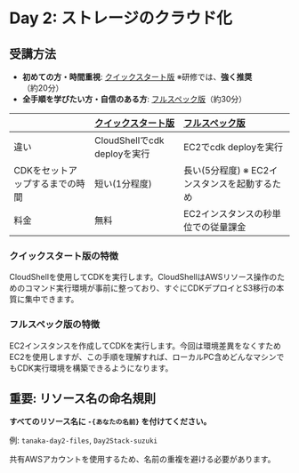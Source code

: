 # Day 2: ストレージのクラウド化

## 受講方法

- **初めての方・時間重視**: [クイックスタート版](./quick.md) ※研修では、**強く推奨**（約20分）
- **全手順を学びたい方・自信のある方**: [フルスペック版](./full.md)（約30分）

||[クイックスタート版](./quick.md)|[フルスペック版](./full.md)|
|:---|:---|:---|
|違い|CloudShellでcdk deployを実行|EC2でcdk deployを実行|
|CDKをセットアップするまでの時間|短い(1分程度)|長い(5分程度) ※ EC2インスタンスを起動するため|
|料金|無料|EC2インスタンスの秒単位での従量課金|

### クイックスタート版の特徴

CloudShellを使用してCDKを実行します。CloudShellはAWSリソース操作のためのコマンド実行環境が事前に整っており、すぐにCDKデプロイとS3移行の本質に集中できます。

### フルスペック版の特徴

EC2インスタンスを作成してCDKを実行します。今回は環境差異をなくすためEC2を使用しますが、この手順を理解すれば、ローカルPC含めどんなマシンでもCDK実行環境を構築できるようになります。



## 重要: リソース名の命名規則

**すべてのリソース名に `-{あなたの名前}` を付けてください。**

例: `tanaka-day2-files`, `Day2Stack-suzuki`

共有AWSアカウントを使用するため、名前の重複を避ける必要があります。

